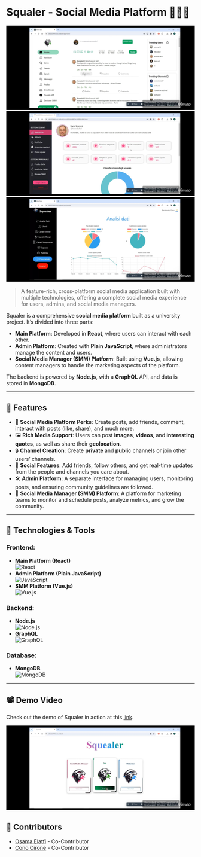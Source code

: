 
# Squaler - Social Media Platform 🧑‍🤝‍🧑

![Main Platform Screenshot](https://github.com/Maphoz/Squealer_Main/blob/main/assets/main_app.jpeg)
![Admin Platform Screenshot](https://github.com/Maphoz/Squealer_Main/blob/main/assets/smm.jpeg)
![Social Media Manager Screenshot](https://github.com/Maphoz/Squealer_Main/blob/main/assets/admin.jpeg)

> A feature-rich, cross-platform social media application built with multiple technologies, offering a complete social media experience for users, admins, and social media managers.

Squaler is a comprehensive **social media platform** built as a university project. It’s divided into three parts:  
- **Main Platform**: Developed in **React**, where users can interact with each other.
- **Admin Platform**: Created with **Plain JavaScript**, where administrators manage the content and users.
- **Social Media Manager (SMM) Platform**: Built using **Vue.js**, allowing content managers to handle the marketing aspects of the platform.

The backend is powered by **Node.js**, with a **GraphQL** API, and data is stored in **MongoDB**.

---

## 🎯 Features

- 📱 **Social Media Platform Perks**: Create posts, add friends, comment, interact with posts (like, share), and much more.
- 🖼️ **Rich Media Support**: Users can post **images**, **videos**, and **interesting quotes**, as well as share their **geolocation**.
- 🔒 **Channel Creation**: Create **private** and **public** channels or join other users’ channels.
- 👥 **Social Features**: Add friends, follow others, and get real-time updates from the people and channels you care about.
- 🛠️ **Admin Platform**: A separate interface for managing users, monitoring posts, and ensuring community guidelines are followed.
- 💼 **Social Media Manager (SMM) Platform**: A platform for marketing teams to monitor and schedule posts, analyze metrics, and grow the community.
  
---

## 🔧 Technologies & Tools

### Frontend:
- **Main Platform (React)**  
  ![React](https://img.shields.io/badge/React-61DAFB?style=for-the-badge&logo=react&logoColor=black)
- **Admin Platform (Plain JavaScript)**  
  ![JavaScript](https://img.shields.io/badge/JavaScript-F7DF1E?style=for-the-badge&logo=javascript&logoColor=black)
- **SMM Platform (Vue.js)**  
  ![Vue.js](https://img.shields.io/badge/Vue.js-4FC08D?style=for-the-badge&logo=vue.js&logoColor=white)

### Backend:
- **Node.js**  
  ![Node.js](https://img.shields.io/badge/Node.js-339933?style=for-the-badge&logo=node.js&logoColor=white)
- **GraphQL**  
  ![GraphQL](https://img.shields.io/badge/GraphQL-E10098?style=for-the-badge&logo=graphql&logoColor=white)

### Database:
- **MongoDB**  
  ![MongoDB](https://img.shields.io/badge/MongoDB-47A248?style=for-the-badge&logo=mongodb&logoColor=white)

---

## 📽️ Demo Video

Check out the demo of Squaler in action at this [link](https://vimeo.com/manage/videos/1017259917).

![Squaler Demo Image](https://github.com/Maphoz/Squealer_Main/blob/main/assets/locandina.jpeg)

## 👥 Contributors

- [Osama Elatfi](https://github.com/Maphoz) - Co-Contributor
- [Cono Cirone](https://github.com/conocirone) - Co-Contributor

